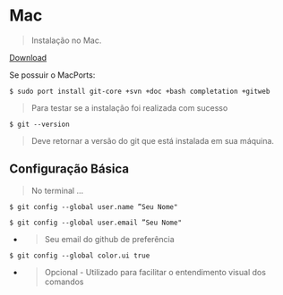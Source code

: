 # Mac

> Instalação no Mac.

[Download ](https://sourceforge.net/projects/git-osx-installer/)

Se possuir o MacPorts:

```shell
$ sudo port install git-core +svn +doc +bash completation +gitweb
```

> Para testar se a instalação foi realizada com sucesso

```shell
$ git --version
```

> Deve retornar a versão do git que está instalada em sua máquina.



## Configuração Básica

> No terminal ...

```shell
$ git config --global user.name ”Seu Nome"
```

```shell
$ git config --global user.email ”Seu Nome"
```

- > Seu email do github de preferência

```shell
$ git config --global color.ui true
```

- > Opcional - Utilizado para facilitar o entendimento visual dos comandos